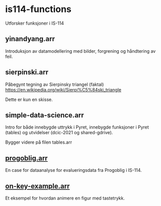 # is114-functions
Utforsker funksjoner i IS-114

## yinandyang.arr
Introduksjon av datamodellering med bilder, forgrening og håndtering av feil.

## sierpinski.arr
Påbegynt tegning av Sierpinsky triangel (faktal) https://en.wikipedia.org/wiki/Sierpi%C5%84ski_triangle

Dette er kun en skisse.

## simple-data-science.arr
Intro for både innebygde uttrykk i Pyret, innebygde funksjoner i Pyret (tables) og utvidelser (dcic-2021 og shared-gdrive).

Bygger videre på filen tables.arr

## [progoblig.arr](progoblig.arr)
En case for dataanalyse for evalueringsdata fra Progoblig i IS-114. 

## [on-key-example.arr](on-key-example.arr)
Et eksempel for hvordan animere en figur med tastetrykk. 